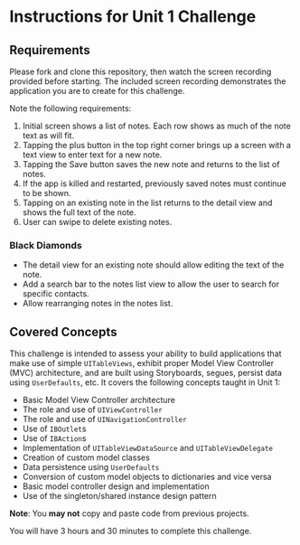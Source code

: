 # Instructions for Unit 1 Challenge

## Requirements

Please fork and clone this repository, then watch the screen recording provided before starting. The included screen recording demonstrates the application you are to create for this challenge.

Note the following requirements:

1. Initial screen shows a list of notes. Each row shows as much of the note text as will fit.
2. Tapping the plus button in the top right corner brings up a screen with a text view to enter text for a new note.
3. Tapping the Save button saves the new note and returns to the list of notes.
4. If the app is killed and restarted, previously saved notes must continue to be shown.
5. Tapping on an existing note in the list returns to the detail view and shows the full text of the note.
6. User can swipe to delete existing notes.

### Black Diamonds
  - The detail view for an existing note should allow editing the text of the note.
  - Add a search bar to the notes list view to allow the user to search for specific contacts.
  - Allow rearranging notes in the notes list.

## Covered Concepts

This challenge is intended to assess your ability to build applications that make use of simple `UITableViews`, exhibit proper Model View Controller (MVC) architecture, and are built using Storyboards, segues, persist data using `UserDefaults`, etc. It covers the following concepts taught in Unit 1:

- Basic Model View Controller architecture
- The role and use of `UIViewController`
- The role and use of `UINavigationController`
- Use of `IBOutlet`s
- Use of `IBAction`s
- Implementation of `UITableViewDataSource` and `UITableViewDelegate`
- Creation of custom model classes
- Data persistence using `UserDefaults`
- Conversion of custom model objects to dictionaries and vice versa
- Basic model controller design and implementation
- Use of the singleton/shared instance design pattern

**Note**: You **may not** copy and paste code from previous projects.

You will have 3 hours and 30 minutes to complete this challenge.
